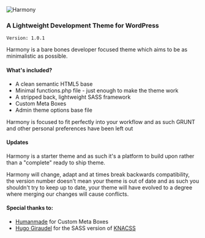 <img src="http://i.imgur.com/r0uqKL7.png" alt="Harmony" />

<h3>A Lightweight Development Theme for WordPress</h3>
<code>Version: 1.0.1</code>

<p>Harmony is a bare bones developer focused theme which aims to be as minimalistic as possible.</p>

<h4>What's included?</h4>
<ul>
  <li>A clean semantic HTML5 base</li>
  <li>Minimal functions.php file - just enough to make the theme work</li>
  <li>A stripped back, lightweight SASS framework</li>
  <li>Custom Meta Boxes</li>
  <li>Admin theme options base file</li>
</ul>

<p>Harmony is focused to fit perfectly into your workflow and as such GRUNT and other personal preferences have been left out</p>

<h4>Updates</h4>

<p>Harmony is a starter theme and as such it's a platform to build upon rather than a "complete" ready to ship theme.</p>

<p>Harmony will change, adapt and at times break backwards compatibility, the version number doesn't mean your theme is out of date and as such you shouldn't try to keep up to date, your theme will have evolved to a degree where merging our changes will cause conflicts.</p>

<h4>Special thanks to:</h4>

<ul>
  <li><a href="https://github.com/humanmade/Custom-Meta-Boxes">Humanmade</a> for Custom Meta Boxes</li>
  <li><a href="https://github.com/HugoGiraudel/KNACSS-Sass">Hugo Giraudel</a> for the SASS version of <a href="http://www.knacss.com">KNACSS</a></li>
</ul>
